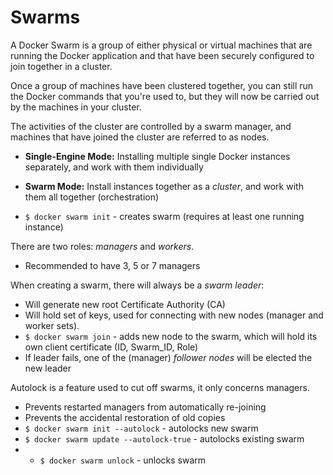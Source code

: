 # Swarms

A Docker Swarm is a group of either physical or virtual machines that are running the Docker application and that have been securely configured to join together in a cluster.

Once a group of machines have been clustered together, you can still run the Docker commands that you're used to, but they will now be carried out by the machines in your cluster.

The activities of the cluster are controlled by a swarm manager, and machines that have joined the cluster are referred to as nodes.

- __Single-Engine Mode:__ Installing multiple single Docker instances separately, and work with them individually

- __Swarm Mode:__ Install instances together as a _cluster_, and work with them all together (orchestration)

- `$ docker swarm init` - creates swarm (requires at least one running instance)

There are two roles: _managers_ and _workers_.
  - Recommended to have 3, 5 or 7 managers

When creating a swarm, there will always be a _swarm leader_:
  - Will generate new root Certificate Authority (CA)
  - Will hold set of keys, used for connecting with new nodes (manager and worker sets).
  - `$ docker swarm join` - adds new node to the swarm, which will hold its own client certificate (ID, Swarm_ID, Role)
  - If leader fails, one of the (manager) _follower nodes_ will be elected the new leader

Autolock is a feature used to cut off swarms, it only concerns managers.
  - Prevents restarted managers from automatically re-joining
  - Prevents the accidental restoration of old copies
  - `$ docker swarm init --autolock` - autolocks new swarm
  - `$ docker swarm update --autolock-true` - autolocks existing swarm
  - - `$ docker swarm unlock` - unlocks swarm
